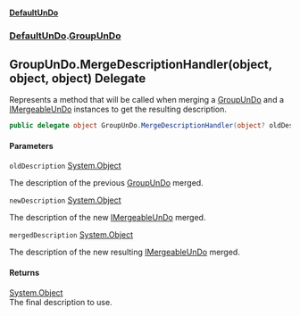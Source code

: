 #### [DefaultUnDo](DefaultUnDo.md 'DefaultUnDo')
### [DefaultUnDo](DefaultUnDo.md#DefaultUnDo 'DefaultUnDo').[GroupUnDo](GroupUnDo.md 'DefaultUnDo.GroupUnDo')

## GroupUnDo.MergeDescriptionHandler(object, object, object) Delegate

Represents a method that will be called when merging a [GroupUnDo](GroupUnDo.md 'DefaultUnDo.GroupUnDo') and a [IMergeableUnDo](IMergeableUnDo.md 'DefaultUnDo.IMergeableUnDo') instances to get the resulting description.

```csharp
public delegate object GroupUnDo.MergeDescriptionHandler(object? oldDescription, object? newDescription, object? mergedDescription);
```
#### Parameters

<a name='DefaultUnDo.GroupUnDo.MergeDescriptionHandler(object,object,object).oldDescription'></a>

`oldDescription` [System.Object](https://docs.microsoft.com/en-us/dotnet/api/System.Object 'System.Object')

The description of the previous [GroupUnDo](GroupUnDo.md 'DefaultUnDo.GroupUnDo') merged.

<a name='DefaultUnDo.GroupUnDo.MergeDescriptionHandler(object,object,object).newDescription'></a>

`newDescription` [System.Object](https://docs.microsoft.com/en-us/dotnet/api/System.Object 'System.Object')

The description of the new [IMergeableUnDo](IMergeableUnDo.md 'DefaultUnDo.IMergeableUnDo') merged.

<a name='DefaultUnDo.GroupUnDo.MergeDescriptionHandler(object,object,object).mergedDescription'></a>

`mergedDescription` [System.Object](https://docs.microsoft.com/en-us/dotnet/api/System.Object 'System.Object')

The description of the new resulting [IMergeableUnDo](IMergeableUnDo.md 'DefaultUnDo.IMergeableUnDo') merged.

#### Returns
[System.Object](https://docs.microsoft.com/en-us/dotnet/api/System.Object 'System.Object')  
The final description to use.